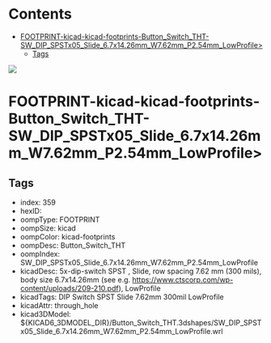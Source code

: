 



Contents
========

* [FOOTPRINT-kicad-kicad-footprints-Button_Switch_THT-SW_DIP_SPSTx05_Slide_6.7x14.26mm_W7.62mm_P2.54mm_LowProfile>](#footprint-kicad-kicad-footprints-button_switch_tht-sw_dip_spstx05_slide_67x1426mm_w762mm_p254mm_lowprofile)
	* [Tags](#tags)
  
![][im]
# FOOTPRINT-kicad-kicad-footprints-Button_Switch_THT-SW_DIP_SPSTx05_Slide_6.7x14.26mm_W7.62mm_P2.54mm_LowProfile>

## Tags

- index: 359
- hexID: 
- oompType: FOOTPRINT
- oompSize: kicad
- oompColor: kicad-footprints
- oompDesc: Button_Switch_THT
- oompIndex: SW_DIP_SPSTx05_Slide_6.7x14.26mm_W7.62mm_P2.54mm_LowProfile
- kicadDesc: 5x-dip-switch SPST , Slide, row spacing 7.62 mm (300 mils), body size 6.7x14.26mm (see e.g. https://www.ctscorp.com/wp-content/uploads/209-210.pdf), LowProfile
- kicadTags: DIP Switch SPST Slide 7.62mm 300mil LowProfile
- kicadAttr: through_hole
- kicad3DModel: ${KICAD6_3DMODEL_DIR}/Button_Switch_THT.3dshapes/SW_DIP_SPSTx05_Slide_6.7x14.26mm_W7.62mm_P2.54mm_LowProfile.wrl



[im]: image.png
